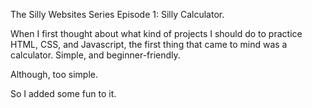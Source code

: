 The Silly Websites Series Episode 1: Silly Calculator.

When I first thought about what kind of projects I should do to practice HTML, CSS, and Javascript, the first thing that came to mind was a calculator. 
Simple, and beginner-friendly. 

Although, too simple. 

So I added some fun to it. 
